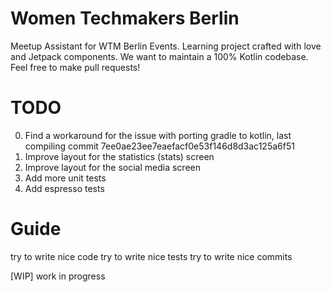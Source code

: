 # Women Techmakers Berlin

Meetup Assistant for WTM Berlin Events. Learning project crafted with love and Jetpack components.
We want to maintain a 100% Kotlin codebase. Feel free to make pull requests! 

# TODO

0. Find a workaround for the issue with porting gradle to kotlin, last compiling commit 7ee0ae23ee7eaefacf0e53f146d8d3ac125a6f51
1. Improve layout for the statistics (stats) screen
2. Improve layout for the social media screen
3. Add more unit tests
4. Add espresso tests

# Guide

try to write nice code
try to write nice tests
try to write nice commits

[WIP] work in progress
